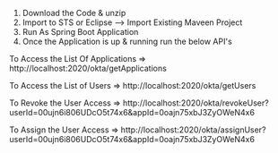 1) Download the Code & unzip
2) Import to STS or Eclipse --> Import Existing Maveen Project
3) Run As Spring Boot Application
4) Once the Application is up & running run the below API's

To Access the List Of Applications => http://localhost:2020/okta/getApplications

To Access the List of Users => http://localhost:2020/okta/getUsers

To Revoke the User Access => http://localhost:2020/okta/revokeUser?userId=00ujn6i806UDcO5t74x6&appId=0oajn75xbJ3ZyOWeN4x6

To Assign the User Access => http://localhost:2020/okta/assignUser?userId=00ujn6i806UDcO5t74x6&appId=0oajn75xbJ3ZyOWeN4x6

